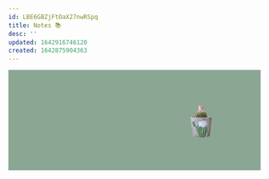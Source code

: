 ```yaml
---
id: LBE6GBZjFtOaX27nwRSpq
title: Notes 📚
desc: ''
updated: 1642916746120
created: 1642875904363
---
```


![home](/assets/images/home.png)
